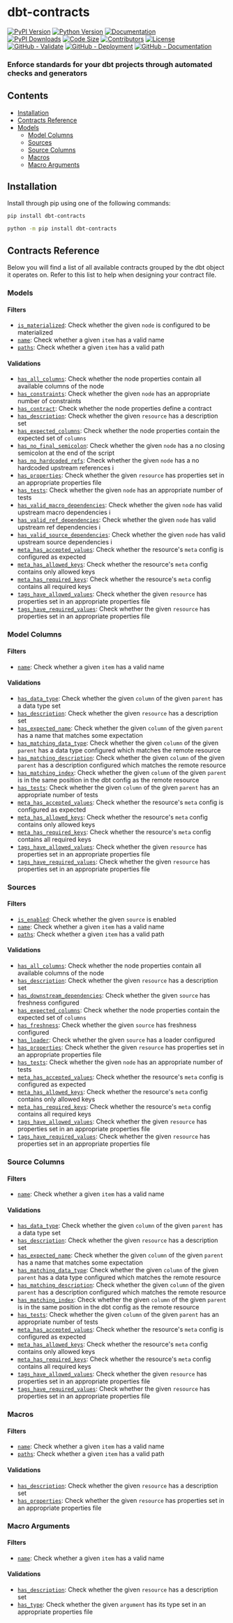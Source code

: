 # dbt-contracts

[![PyPI Version](https://img.shields.io/pypi/v/dbt-contracts?logo=pypi&label=Latest%20Version)](https://pypi.org/project/dbt-contracts)
[![Python Version](https://img.shields.io/pypi/pyversions/dbt-contracts.svg?logo=python&label=Supported%20Python%20Versions)](https://pypi.org/project/dbt-contracts/)
[![Documentation](https://img.shields.io/badge/Documentation-red.svg)](https://geo-martino.github.io/dbt-contracts)
</br>
[![PyPI Downloads](https://img.shields.io/pypi/dm/dbt-contracts?label=Downloads)](https://pypi.org/project/dbt-contracts/)
[![Code Size](https://img.shields.io/github/languages/code-size/geo-martino/dbt-contracts?label=Code%20Size)](https://github.com/geo-martino/dbt-contracts)
[![Contributors](https://img.shields.io/github/contributors/geo-martino/dbt-contracts?logo=github&label=Contributors)](https://github.com/geo-martino/dbt-contracts/graphs/contributors)
[![License](https://img.shields.io/github/license/geo-martino/dbt-contracts?label=License)](https://github.com/geo-martino/dbt-contracts/blob/master/LICENSE)
</br>
[![GitHub - Validate](https://github.com/geo-martino/dbt-contracts/actions/workflows/validate.yml/badge.svg?branch=master)](https://github.com/geo-martino/dbt-contracts/actions/workflows/validate.yml)
[![GitHub - Deployment](https://github.com/geo-martino/dbt-contracts/actions/workflows/deploy.yml/badge.svg?event=release)](https://github.com/geo-martino/dbt-contracts/actions/workflows/deploy.yml)
[![GitHub - Documentation](https://github.com/geo-martino/dbt-contracts/actions/workflows/docs_publish.yml/badge.svg)](https://github.com/geo-martino/dbt-contracts/actions/workflows/docs_publish.yml)

### Enforce standards for your dbt projects through automated checks and generators

## Contents
* [Installation](#installation)
* [Contracts Reference](#contracts-reference)
* [Models](#models)
  * [Model Columns](#model-columns)
  * [Sources](#sources)
  * [Source Columns](#source-columns)
  * [Macros](#macros)
  * [Macro Arguments](#macro-arguments)

## Installation
Install through pip using one of the following commands:

```bash
pip install dbt-contracts
```
```bash
python -m pip install dbt-contracts
```

## Contracts Reference

Below you will find a list of all available contracts grouped by the dbt object it operates on.
Refer to this list to help when designing your contract file.

### Models

#### Filters

- [`is_materialized`](https://geo-martino.github.io/dbt-contracts/reference/models.html/#is_materialized): Check whether the given `node` is configured to be materialized
- [`name`](https://geo-martino.github.io/dbt-contracts/reference/models.html/#name): Check whether a given `item` has a valid name
- [`paths`](https://geo-martino.github.io/dbt-contracts/reference/models.html/#paths): Check whether a given `item` has a valid path

#### Validations

- [`has_all_columns`](https://geo-martino.github.io/dbt-contracts/reference/models.html/#has_all_columns): Check whether the node properties contain all available columns of the node
- [`has_constraints`](https://geo-martino.github.io/dbt-contracts/reference/models.html/#has_constraints): Check whether the given `node` has an appropriate number of constraints
- [`has_contract`](https://geo-martino.github.io/dbt-contracts/reference/models.html/#has_contract): Check whether the node properties define a contract
- [`has_description`](https://geo-martino.github.io/dbt-contracts/reference/models.html/#has_description): Check whether the given `resource` has a description set
- [`has_expected_columns`](https://geo-martino.github.io/dbt-contracts/reference/models.html/#has_expected_columns): Check whether the node properties contain the expected set of `columns`
- [`has_no_final_semicolon`](https://geo-martino.github.io/dbt-contracts/reference/models.html/#has_no_final_semicolon): Check whether the given `node` has a no closing semicolon at the end of the script
- [`has_no_hardcoded_refs`](https://geo-martino.github.io/dbt-contracts/reference/models.html/#has_no_hardcoded_refs): Check whether the given `node` has a no hardcoded upstream references i
- [`has_properties`](https://geo-martino.github.io/dbt-contracts/reference/models.html/#has_properties): Check whether the given `resource` has properties set in an appropriate properties file
- [`has_tests`](https://geo-martino.github.io/dbt-contracts/reference/models.html/#has_tests): Check whether the given `node` has an appropriate number of tests
- [`has_valid_macro_dependencies`](https://geo-martino.github.io/dbt-contracts/reference/models.html/#has_valid_macro_dependencies): Check whether the given `node` has valid upstream macro dependencies i
- [`has_valid_ref_dependencies`](https://geo-martino.github.io/dbt-contracts/reference/models.html/#has_valid_ref_dependencies): Check whether the given `node` has valid upstream ref dependencies i
- [`has_valid_source_dependencies`](https://geo-martino.github.io/dbt-contracts/reference/models.html/#has_valid_source_dependencies): Check whether the given `node` has valid upstream source dependencies i
- [`meta_has_accepted_values`](https://geo-martino.github.io/dbt-contracts/reference/models.html/#meta_has_accepted_values): Check whether the resource's `meta` config is configured as expected
- [`meta_has_allowed_keys`](https://geo-martino.github.io/dbt-contracts/reference/models.html/#meta_has_allowed_keys): Check whether the resource's `meta` config contains only allowed keys
- [`meta_has_required_keys`](https://geo-martino.github.io/dbt-contracts/reference/models.html/#meta_has_required_keys): Check whether the resource's `meta` config contains all required keys
- [`tags_have_allowed_values`](https://geo-martino.github.io/dbt-contracts/reference/models.html/#tags_have_allowed_values): Check whether the given `resource` has properties set in an appropriate properties file
- [`tags_have_required_values`](https://geo-martino.github.io/dbt-contracts/reference/models.html/#tags_have_required_values): Check whether the given `resource` has properties set in an appropriate properties file


### Model Columns

#### Filters

- [`name`](https://geo-martino.github.io/dbt-contracts/reference/columns.html/#name): Check whether a given `item` has a valid name

#### Validations

- [`has_data_type`](https://geo-martino.github.io/dbt-contracts/reference/columns.html/#has_data_type): Check whether the given `column` of the given `parent` has a data type set
- [`has_description`](https://geo-martino.github.io/dbt-contracts/reference/columns.html/#has_description): Check whether the given `resource` has a description set
- [`has_expected_name`](https://geo-martino.github.io/dbt-contracts/reference/columns.html/#has_expected_name): Check whether the given `column` of the given `parent` has a name that matches some expectation
- [`has_matching_data_type`](https://geo-martino.github.io/dbt-contracts/reference/columns.html/#has_matching_data_type): Check whether the given `column` of the given `parent` has a data type configured which matches the remote resource
- [`has_matching_description`](https://geo-martino.github.io/dbt-contracts/reference/columns.html/#has_matching_description): Check whether the given `column` of the given `parent` has a description configured which matches the remote resource
- [`has_matching_index`](https://geo-martino.github.io/dbt-contracts/reference/columns.html/#has_matching_index): Check whether the given `column` of the given `parent` is in the same position in the dbt config as the remote resource
- [`has_tests`](https://geo-martino.github.io/dbt-contracts/reference/columns.html/#has_tests): Check whether the given `column` of the given `parent` has an appropriate number of tests
- [`meta_has_accepted_values`](https://geo-martino.github.io/dbt-contracts/reference/columns.html/#meta_has_accepted_values): Check whether the resource's `meta` config is configured as expected
- [`meta_has_allowed_keys`](https://geo-martino.github.io/dbt-contracts/reference/columns.html/#meta_has_allowed_keys): Check whether the resource's `meta` config contains only allowed keys
- [`meta_has_required_keys`](https://geo-martino.github.io/dbt-contracts/reference/columns.html/#meta_has_required_keys): Check whether the resource's `meta` config contains all required keys
- [`tags_have_allowed_values`](https://geo-martino.github.io/dbt-contracts/reference/columns.html/#tags_have_allowed_values): Check whether the given `resource` has properties set in an appropriate properties file
- [`tags_have_required_values`](https://geo-martino.github.io/dbt-contracts/reference/columns.html/#tags_have_required_values): Check whether the given `resource` has properties set in an appropriate properties file


### Sources

#### Filters

- [`is_enabled`](https://geo-martino.github.io/dbt-contracts/reference/sources.html/#is_enabled): Check whether the given `source` is enabled
- [`name`](https://geo-martino.github.io/dbt-contracts/reference/sources.html/#name): Check whether a given `item` has a valid name
- [`paths`](https://geo-martino.github.io/dbt-contracts/reference/sources.html/#paths): Check whether a given `item` has a valid path

#### Validations

- [`has_all_columns`](https://geo-martino.github.io/dbt-contracts/reference/sources.html/#has_all_columns): Check whether the node properties contain all available columns of the node
- [`has_description`](https://geo-martino.github.io/dbt-contracts/reference/sources.html/#has_description): Check whether the given `resource` has a description set
- [`has_downstream_dependencies`](https://geo-martino.github.io/dbt-contracts/reference/sources.html/#has_downstream_dependencies): Check whether the given `source` has freshness configured
- [`has_expected_columns`](https://geo-martino.github.io/dbt-contracts/reference/sources.html/#has_expected_columns): Check whether the node properties contain the expected set of `columns`
- [`has_freshness`](https://geo-martino.github.io/dbt-contracts/reference/sources.html/#has_freshness): Check whether the given `source` has freshness configured
- [`has_loader`](https://geo-martino.github.io/dbt-contracts/reference/sources.html/#has_loader): Check whether the given `source` has a loader configured
- [`has_properties`](https://geo-martino.github.io/dbt-contracts/reference/sources.html/#has_properties): Check whether the given `resource` has properties set in an appropriate properties file
- [`has_tests`](https://geo-martino.github.io/dbt-contracts/reference/sources.html/#has_tests): Check whether the given `node` has an appropriate number of tests
- [`meta_has_accepted_values`](https://geo-martino.github.io/dbt-contracts/reference/sources.html/#meta_has_accepted_values): Check whether the resource's `meta` config is configured as expected
- [`meta_has_allowed_keys`](https://geo-martino.github.io/dbt-contracts/reference/sources.html/#meta_has_allowed_keys): Check whether the resource's `meta` config contains only allowed keys
- [`meta_has_required_keys`](https://geo-martino.github.io/dbt-contracts/reference/sources.html/#meta_has_required_keys): Check whether the resource's `meta` config contains all required keys
- [`tags_have_allowed_values`](https://geo-martino.github.io/dbt-contracts/reference/sources.html/#tags_have_allowed_values): Check whether the given `resource` has properties set in an appropriate properties file
- [`tags_have_required_values`](https://geo-martino.github.io/dbt-contracts/reference/sources.html/#tags_have_required_values): Check whether the given `resource` has properties set in an appropriate properties file


### Source Columns

#### Filters

- [`name`](https://geo-martino.github.io/dbt-contracts/reference/columns.html/#name): Check whether a given `item` has a valid name

#### Validations

- [`has_data_type`](https://geo-martino.github.io/dbt-contracts/reference/columns.html/#has_data_type): Check whether the given `column` of the given `parent` has a data type set
- [`has_description`](https://geo-martino.github.io/dbt-contracts/reference/columns.html/#has_description): Check whether the given `resource` has a description set
- [`has_expected_name`](https://geo-martino.github.io/dbt-contracts/reference/columns.html/#has_expected_name): Check whether the given `column` of the given `parent` has a name that matches some expectation
- [`has_matching_data_type`](https://geo-martino.github.io/dbt-contracts/reference/columns.html/#has_matching_data_type): Check whether the given `column` of the given `parent` has a data type configured which matches the remote resource
- [`has_matching_description`](https://geo-martino.github.io/dbt-contracts/reference/columns.html/#has_matching_description): Check whether the given `column` of the given `parent` has a description configured which matches the remote resource
- [`has_matching_index`](https://geo-martino.github.io/dbt-contracts/reference/columns.html/#has_matching_index): Check whether the given `column` of the given `parent` is in the same position in the dbt config as the remote resource
- [`has_tests`](https://geo-martino.github.io/dbt-contracts/reference/columns.html/#has_tests): Check whether the given `column` of the given `parent` has an appropriate number of tests
- [`meta_has_accepted_values`](https://geo-martino.github.io/dbt-contracts/reference/columns.html/#meta_has_accepted_values): Check whether the resource's `meta` config is configured as expected
- [`meta_has_allowed_keys`](https://geo-martino.github.io/dbt-contracts/reference/columns.html/#meta_has_allowed_keys): Check whether the resource's `meta` config contains only allowed keys
- [`meta_has_required_keys`](https://geo-martino.github.io/dbt-contracts/reference/columns.html/#meta_has_required_keys): Check whether the resource's `meta` config contains all required keys
- [`tags_have_allowed_values`](https://geo-martino.github.io/dbt-contracts/reference/columns.html/#tags_have_allowed_values): Check whether the given `resource` has properties set in an appropriate properties file
- [`tags_have_required_values`](https://geo-martino.github.io/dbt-contracts/reference/columns.html/#tags_have_required_values): Check whether the given `resource` has properties set in an appropriate properties file


### Macros

#### Filters

- [`name`](https://geo-martino.github.io/dbt-contracts/reference/macros.html/#name): Check whether a given `item` has a valid name
- [`paths`](https://geo-martino.github.io/dbt-contracts/reference/macros.html/#paths): Check whether a given `item` has a valid path

#### Validations

- [`has_description`](https://geo-martino.github.io/dbt-contracts/reference/macros.html/#has_description): Check whether the given `resource` has a description set
- [`has_properties`](https://geo-martino.github.io/dbt-contracts/reference/macros.html/#has_properties): Check whether the given `resource` has properties set in an appropriate properties file


### Macro Arguments

#### Filters

- [`name`](https://geo-martino.github.io/dbt-contracts/reference/arguments.html/#name): Check whether a given `item` has a valid name

#### Validations

- [`has_description`](https://geo-martino.github.io/dbt-contracts/reference/arguments.html/#has_description): Check whether the given `resource` has a description set
- [`has_type`](https://geo-martino.github.io/dbt-contracts/reference/arguments.html/#has_type): Check whether the given `argument` has its type set in an appropriate properties file
